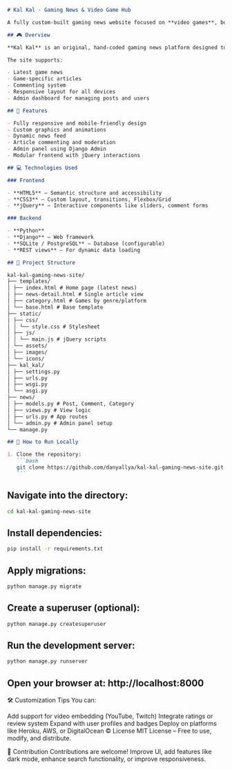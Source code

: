 ````markdown
# Kal Kal - Gaming News & Video Game Hub

A fully custom-built gaming news website focused on **video games**, built with **HTML5**, **CSS3**, **jQuery** for the frontend and powered by **Python Django** in the backend. This project features a unique UI design and is tailored specifically for gaming enthusiasts.

## 🎮 Overview

**Kal Kal** is an original, hand-coded gaming news platform designed to deliver the latest updates, reviews, trailers, and community discussions around video games. It combines a sleek, modern frontend with a powerful Django-based backend for content management.

The site supports:

- Latest game news
- Game-specific articles
- Commenting system
- Responsive layout for all devices
- Admin dashboard for managing posts and users

## 🔑 Features

- Fully responsive and mobile-friendly design
- Custom graphics and animations
- Dynamic news feed
- Article commenting and moderation
- Admin panel using Django Admin
- Modular frontend with jQuery interactions

## 💻 Technologies Used

### Frontend

- **HTML5** – Semantic structure and accessibility
- **CSS3** – Custom layout, transitions, Flexbox/Grid
- **jQuery** – Interactive components like sliders, comment forms

### Backend

- **Python**
- **Django** – Web framework
- **SQLite / PostgreSQL** – Database (configurable)
- **REST views** – For dynamic data loading

## 📁 Project Structure

kal-kal-gaming-news-site/
├── templates/
│ ├── index.html # Home page (latest news)
│ ├── news-detail.html # Single article view
│ ├── category.html # Games by genre/platform
│ └── base.html # Base template
├── static/
│ ├── css/
│ │ └── style.css # Stylesheet
│ ├── js/
│ │ └── main.js # jQuery scripts
│ └── assets/
│ ├── images/
│ └── icons/
├── kal_kal/
│ ├── settings.py
│ ├── urls.py
│ ├── wsgi.py
│ └── asgi.py
├── news/
│ ├── models.py # Post, Comment, Category
│ ├── views.py # View logic
│ ├── urls.py # App routes
│ └── admin.py # Admin panel setup
└── manage.py

## 🚀 How to Run Locally

1. Clone the repository:
   ```bash
   git clone https://github.com/danyallya/kal-kal-gaming-news-site.git
   ```
````


## Navigate into the directory:


```bash
cd kal-kal-gaming-news-site
```

## Install dependencies:


```bash
pip install -r requirements.txt
```


## Apply migrations:


```bash
python manage.py migrate
```

## Create a superuser (optional):

```bash
python manage.py createsuperuser
```

## Run the development server:

```bash
python manage.py runserver
```

## Open your browser at: http://localhost:8000
🛠️ Customization Tips
You can:

Add support for video embedding (YouTube, Twitch)
Integrate ratings or review system
Expand with user profiles and badges
Deploy on platforms like Heroku, AWS, or DigitalOcean
©️ License
MIT License – Free to use, modify, and distribute.

🤝 Contribution
Contributions are welcome! Improve UI, add features like dark mode, enhance search functionality, or improve responsiveness.
